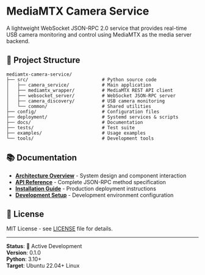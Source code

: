 # MediaMTX Camera Service

A lightweight WebSocket JSON-RPC 2.0 service that provides real-time USB camera monitoring and control using MediaMTX as the media server backend.


## 📁 Project Structure

```
mediamtx-camera-service/
├── src/                           # Python source code
│   ├── camera_service/            # Main application
│   ├── mediamtx_wrapper/          # MediaMTX REST API client
│   ├── websocket_server/          # WebSocket JSON-RPC server
│   ├── camera_discovery/          # USB camera monitoring
│   └── common/                    # Shared utilities
├── config/                        # Configuration files
├── deployment/                    # Systemd services & scripts
├── docs/                          # Documentation
├── tests/                         # Test suite
├── examples/                      # Usage examples
└── tools/                         # Development tools
```

## 📚 Documentation

- **[Architecture Overview](docs/architecture/overview.md)** - System design and component interaction
- **[API Reference](docs/api/json-rpc-methods.md)** - Complete JSON-RPC method specification
- **[Installation Guide](docs/deployment/installation.md)** - Production deployment instructions
- **[Development Setup](docs/development/setup.md)** - Development environment configuration


## 📄 License

MIT License - see [LICENSE](LICENSE) file for details.

---

**Status**: 🚧 Active Development  
**Version**: 0.1.0  
**Python**: 3.10+  
**Target**: Ubuntu 22.04+ Linux
